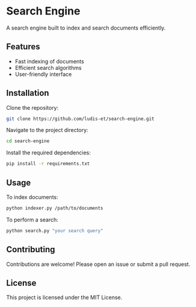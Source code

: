 # Search Engine

A search engine built to index and search documents efficiently.

## Features

- Fast indexing of documents
- Efficient search algorithms
- User-friendly interface

## Installation

Clone the repository:

```bash
git clone https://github.com/ludis-et/search-engine.git
```

Navigate to the project directory:

```bash
cd search-engine
```

Install the required dependencies:

```bash
pip install -r requirements.txt
```

## Usage

To index documents:

```bash
python indexer.py /path/to/documents
```

To perform a search:

```bash
python search.py "your search query"
```

## Contributing

Contributions are welcome! Please open an issue or submit a pull request.

## License

This project is licensed under the MIT License.
